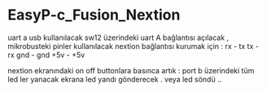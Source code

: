 # EasyP-c_Fusion_Nextion



uart a usb kullanılacak sw12 üzerindeki uart  A bağlantısı açılacak ,
mikrobusteki pinler kullanılacak nextion bağlantısı kurumak için : 
rx - tx 
tx - rx 
gnd - gnd
+5v - +5v 

nextion ekranındaki on off buttonlara basınca artık :
port b üzerindeki tüm led ler yanacak ekrana led yandı gönderecek .
veya led söndü .. 
